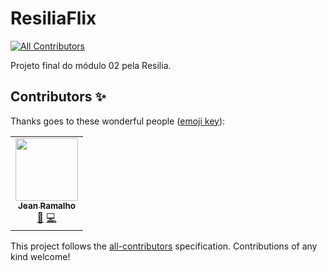# ResiliaFlix
<!-- ALL-CONTRIBUTORS-BADGE:START - Do not remove or modify this section -->
[![All Contributors](https://img.shields.io/badge/all_contributors-1-orange.svg?style=flat-square)](#contributors-)
<!-- ALL-CONTRIBUTORS-BADGE:END -->

Projeto final do módulo 02 pela Resilia.

## Contributors ✨

Thanks goes to these wonderful people ([emoji key](https://allcontributors.org/docs/en/emoji-key)):

<!-- ALL-CONTRIBUTORS-LIST:START - Do not remove or modify this section -->
<!-- prettier-ignore-start -->
<!-- markdownlint-disable -->
<table>
  <tr>
    <td align="center"><a href="https://github.com/jeanramalho"><img src="https://avatars.githubusercontent.com/u/72111010?v=4?s=100" width="100px;" alt=""/><br /><sub><b>Jean Ramalho</b></sub></a><br /><a href="#ideas-jeanramalho" title="Ideas, Planning, & Feedback">🤔</a> <a href="https://github.com/willy-r/resiliaflix/commits?author=jeanramalho" title="Code">💻</a></td>
  </tr>
</table>

<!-- markdownlint-restore -->
<!-- prettier-ignore-end -->

<!-- ALL-CONTRIBUTORS-LIST:END -->

This project follows the [all-contributors](https://github.com/all-contributors/all-contributors) specification. Contributions of any kind welcome!